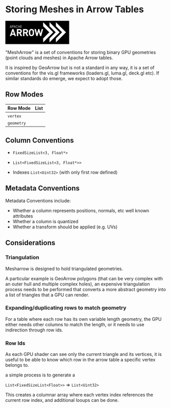 # Storing Meshes in Arrow Tables

![arrow-logo](../images/logos/apache-arrow-small.png)


"MeshArrow" is a set of conventions for storing binary GPU geometries
(point clouds and meshes) in Apache Arrow tables.

It is inspired by GeoArrow but is not a standard in any way, it is a set of conventions
for the vis.gl frameworks (loaders.gl, luma.gl, deck.gl etc). If similar standards do
emerge, we expect to adopt those.

## Row Modes

| Row Mode   | List |
| ---------- | ---- |
| `vertex`   |      |
| `geometry` |      |

## Column Conventions

- `FixedSizeList<3, Float*>`
- `List<FixedSizeList<3, Float*>>`

- Indexes `List<Uint32>` (with only first row defined)

## Metadata Conventions

Metadata Conventions include:

- Whether a column represents positions, normals, etc well known attributes
- Whether a column is quantized
- Whether a transform should be applied (e.g. UVs)

## Considerations

### Triangulation

Mesharrow is designed to hold triangulated geometries.

A particular example is GeoArrow polygons
(that can be very complex with an outer hull and multiple complex holes), an expensive
triangulation process needs to be performed that converts a more abstract geometry into a list
of triangles that a GPU can render.

### Expanding/duplicating rows to match geometry

For a table where each row has its own variable length geometry, the GPU either needs other columns to match the length, or it needs to use indirection through row ids.

### Row Ids

As each GPU shader can see only the current triangle and its vertices, it is useful to be able to know which row in the arrow table a specific vertex belongs to.

a simple process is to generate a

`List<FixedSizeList<Float>>` => `List<Uint32>`

This creates a columnar array where each vertex index references the current row index, and additional looups can be done.
